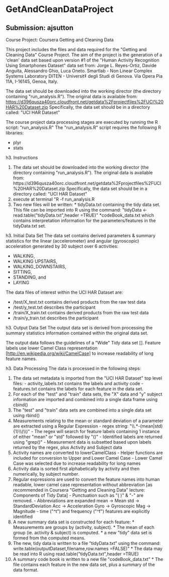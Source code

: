 GetAndCleanDataProject
======================
Submission: ajsutton
----------------------
Course Project: Coursera Getting and Cleaning Data

This project includes the files and data required for the "Getting and Cleaning Data" Course Project.
The aim of the project is the generation of a 'clean' data set based upon version #1 of the "Human Activity Recognition Using Smartphones Dataset" data set from:
Jorge L. Reyes-Ortiz, Davide Anguita, Alessandro Ghio, Luca Oneto.
Smartlab - Non Linear Complex Systems Laboratory
DITEN - Universit‡ degli Studi di Genova.
Via Opera Pia 11A, I-16145, Genoa, Italy. 

The data set should be downloaded into the working director (the directory containing "run_analysis.R"). The original data is available from: 
https://d396qusza40orc.cloudfront.net/getdata%2Fprojectfiles%2FUCI%20HAR%20Dataset.zip
Specifically, the data set should be in a directory called: "UCI HAR Dataset"

The course project data processing stages are executed by running the R script: "run_analysis.R"
The "run_analysis.R" script requires the following R libraries:
- plyr
- stats

h3. Instructions
<ol>
<li> The data set should be downloaded into the working director (the directory containing "run_analysis.R"). The original data is available from: 
https://d396qusza40orc.cloudfront.net/getdata%2Fprojectfiles%2FUCI%20HAR%20Dataset.zip
Specifically, the data set should be in a directory called: "UCI HAR Dataset" </li>

<li>execute at terminal "R -f run_analysis.R </li>

<li>Two new files will be written:
  * tidyData.txt containing the tidy data set. This file can be imported into R using the command: "tidyData <- read.table("tidyData.txt",header =TRUE)"
  *codeBook_data.txt which contains interpretation information for the parameters/features in the tidyData.txt set.
</li>
</ol>

h3.  Initial Data Set
The data set contains derived parameters & summary statistics for the linear (accelerometer) and angular (gyroscopic) acceleration generated by 30 subject over 6 activities: 
- WALKING, 
- WALKING UPSTAIRS,
- WALKING_DOWNSTAIRS,
- SITTING,
- STANDING, and
- LAYING 
 
The data files of interest within the UCI HAR Dataset are:
- /test/X_test.txt contains derived products from the raw test data
- /test/y_test.txt describes the participant
- /train/X_train.txt contains derived products from the raw test data
- /train/y_train.txt describes the participant

h3.  Output Data Set
The output data set is derived from processing the summary statistics information contained within the original data set.
 
The output data follows the guidelines of a "Wide" Tidy data set []. 
Feature labels use lower Camel Class representation [http://en.wikipedia.org/wiki/CamelCase] to increase readability of long feature names.
  
h3.  Data Processing
The data is processed in the following steps:
<ol>
<li> The data set metadata is imported from the "UCI HAR Dataset" top level files:
  - activity_labels.txt contains the labels and activity code
  - features.txt contains the labels for each feature in the data set.
  </li>
<li> For each of the "test" and "train" data sets, the "X" data and "y" subject information are imported and combined into a single data frame using cbind()</li>
<li> The "test" and "train" data sets are combined into a single data set using rbind()</li>
<li> Measurements relating to the mean or standard deviation of a parameter are extracted using a Regular Expression
  - regex string: "\\.*-(mean|std){1}\\(\\)" 
  - The regex will search for feature labels containing 1 instance of either "mean" or "std" followed by "()"
  - Identified labels are returned using "grep()"
  - Measurement data is subsetted based upon labels returned by the regex, plus Activity and Subject data
</li>
<li> Activity names are converted to lowerCamelClass
  - Helper functions are included for conversion to Upper and Lower Camel Case
  - Lower Camel Case was selected due to increase readability for long names
  </li>
<li> Activity data is sorted first alphabetically by activity and then numerically, by subject number.</li>
<li> Regular expressions are used to convert the feature names into human readable, lower camel case representation without abbreviation [as recommended in Coursera "Getting and Cleaning Data" lecture: Components of Tidy Data]  
  - Punctuation such as "( )" & "-" are removed.
  - Abbreviations are expanded 
    mean -> Mean
    std -> StandardDeviation
    Acc -> Acceleration
    Gyro -> Gyroscopic
    Mag -> Magnitude
  - time ("^t") and frequency ("^f") features are explicitly identified 
  </li>
<li> A new summary data set is constructed for each feature: 
  * Measurements are groups by (activity, subject).
  * The mean of each group (ie. activity & subject) is computed.
  * a new "tidy" data set is formed from the computed means.
  </li>
<li> The new, tidy data is written to a file "tidyData.txt" using the command:
  write.table(outputDataset,filename,row.names =FALSE)"
  * The data may be read into R using 
  read.table("tidyData.txt",header =TRUE)
  </li>
<li> A summary code book is written to a new file "codeBook_data.txt"
  * The file contains each feature in the new data set, plus a summary of the data format.
  </li>
</ol>
